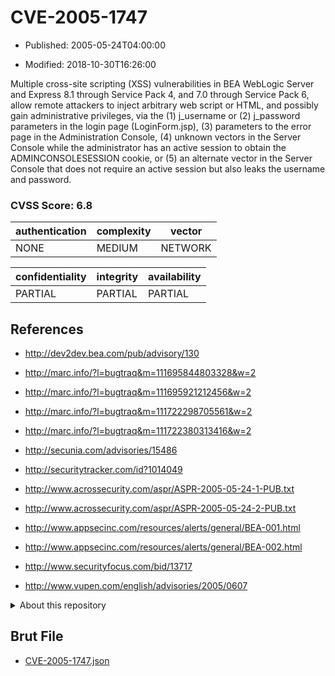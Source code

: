 # CVE-2005-1747

- Published: 2005-05-24T04:00:00

- Modified: 2018-10-30T16:26:00

Multiple cross-site scripting (XSS) vulnerabilities in BEA WebLogic Server and Express 8.1 through Service Pack 4, and 7.0 through Service Pack 6, allow remote attackers to inject arbitrary web script or HTML, and possibly gain administrative privileges, via the (1) j_username or (2) j_password parameters in the login page (LoginForm.jsp), (3) parameters to the error page in the Administration Console, (4) unknown vectors in the Server Console while the administrator has an active session to obtain the ADMINCONSOLESESSION cookie, or (5) an alternate vector in the Server Console that does not require an active session but also leaks the username and password.

### CVSS Score: **6.8**

| authentication | complexity | vector |
| --- | --- | --- |
| NONE | MEDIUM | NETWORK |

| confidentiality | integrity | availability |
| --- | --- | --- |
| PARTIAL | PARTIAL | PARTIAL |

## References

* http://dev2dev.bea.com/pub/advisory/130

* http://marc.info/?l=bugtraq&m=111695844803328&w=2

* http://marc.info/?l=bugtraq&m=111695921212456&w=2

* http://marc.info/?l=bugtraq&m=111722298705561&w=2

* http://marc.info/?l=bugtraq&m=111722380313416&w=2

* http://secunia.com/advisories/15486

* http://securitytracker.com/id?1014049

* http://www.acrossecurity.com/aspr/ASPR-2005-05-24-1-PUB.txt

* http://www.acrossecurity.com/aspr/ASPR-2005-05-24-2-PUB.txt

* http://www.appsecinc.com/resources/alerts/general/BEA-001.html

* http://www.appsecinc.com/resources/alerts/general/BEA-002.html

* http://www.securityfocus.com/bid/13717

* http://www.vupen.com/english/advisories/2005/0607

<details>
<summary>About this repository</summary> 

  This repository is part of the project [Live Hack CVE](https://github.com/Live-Hack-CVE). Main website can be found [www.live-hack.org](https://www.live-hack.org) 
  
  Made by [Sn0wAlice](https://github.com/Sn0wAlice) for the people that care about security and need to have a feed of the latest CVEs. Hope you enjoy it, don't forget to star the repo and follow me on [Twitter](https://twitter.com/Sn0wAlice) and [Github](https://github.com/Sn0wAlice). And that is my [personnal website](https://www.alice-snow.me/)

  - [Home Page](https://github.com/Live-Hack-CVE)
  - [Framework](https://github.com/Live-Hack-CVE/cve-framework)
  - [CVE database](https://github.com/Live-Hack-CVE/full_database)
  - [Changelog](https://github.com/Live-Hack-CVE/Changelog)
</details>

## Brut File

* [CVE-2005-1747.json](https://raw.githubusercontent.com/Live-Hack-CVE/full_database/main/cves/2005/CVE-2005-1747.json)

